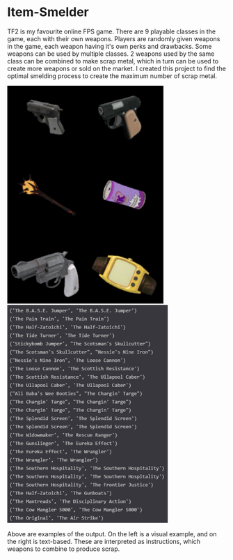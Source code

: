 # Item-Smelder
TF2 is my favourite online FPS game. There are 9 playable classes in the game, each with their own weapons. Players are randomly given weapons in the game, each weapon having it's own perks and drawbacks. Some weapons can be used by multiple classes. 2 weapons used by the same class can be combined to make scrap metal, which in turn can be used to create more weapons or sold on the market. I created this project to find the optimal smelding process to create the maximum number of scrap metal. 

<img src="/img/example.png" height=500> <img src="/img/example2.png" height=500>

Above are examples of the output. On the left is a visual example, and on the right is text-based. These are interpreted as instructions, which weapons to combine to produce scrap. 
